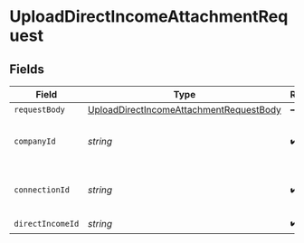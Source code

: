 # UploadDirectIncomeAttachmentRequest


## Fields

| Field                                                                                                         | Type                                                                                                          | Required                                                                                                      | Description                                                                                                   | Example                                                                                                       |
| ------------------------------------------------------------------------------------------------------------- | ------------------------------------------------------------------------------------------------------------- | ------------------------------------------------------------------------------------------------------------- | ------------------------------------------------------------------------------------------------------------- | ------------------------------------------------------------------------------------------------------------- |
| `requestBody`                                                                                                 | [UploadDirectIncomeAttachmentRequestBody](../../models/operations/uploaddirectincomeattachmentrequestbody.md) | :heavy_minus_sign:                                                                                            | N/A                                                                                                           |                                                                                                               |
| `companyId`                                                                                                   | *string*                                                                                                      | :heavy_check_mark:                                                                                            | N/A                                                                                                           | 8a210b68-6988-11ed-a1eb-0242ac120002                                                                          |
| `connectionId`                                                                                                | *string*                                                                                                      | :heavy_check_mark:                                                                                            | N/A                                                                                                           | 2e9d2c44-f675-40ba-8049-353bfcb5e171                                                                          |
| `directIncomeId`                                                                                              | *string*                                                                                                      | :heavy_check_mark:                                                                                            | N/A                                                                                                           |                                                                                                               |